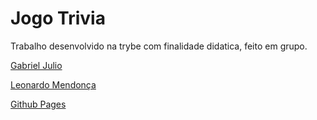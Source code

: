 # Jogo Trivia

Trabalho desenvolvido na trybe com finalidade didatica, feito em grupo.

[Gabriel Julio](https://github.com/GJTrybe)

[Leonardo Mendonça](https://github.com/leobmend)

[Github Pages](https://higoranjos.github.io/triviaApp/)